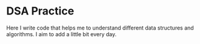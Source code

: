 # DSA Practice

Here I write code that helps me to understand different data structures and algorithms. I aim to add a little bit every day.